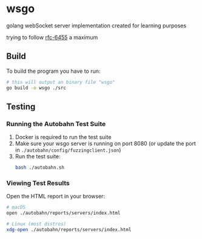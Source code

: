 # wsgo

golang webSocket server implementation created for learning purposes

trying to follow [rfc-6455](https://datatracker.ietf.org/doc/html/rfc6455) a maximum

## Build

To build the program you have to run:

```bash
# this will output an binary file "wsgo"
go build -o wsgo ./src
```

## Testing

### Running the Autobahn Test Suite

1. Docker is required to run the test suite
2. Make sure your wsgo server is running on port 8080 (or update the port in `./autobahn/config/fuzzingclient.json`)
3. Run the test suite:
    ```bash
    bash ./autobahn.sh
    ```

### Viewing Test Results

Open the HTML report in your browser:

```bash
# macOS
open ./autobahn/reports/servers/index.html

# Linux (most distros)
xdg-open ./autobahn/reports/servers/index.html
```

<!-- ## Getting Started -->
